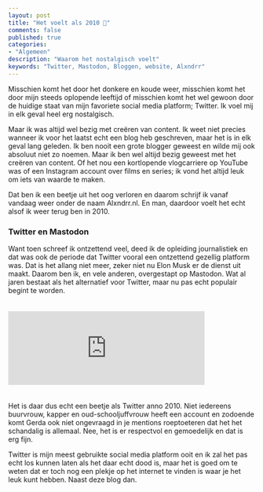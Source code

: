 ```yaml
---
layout: post
title: "Het voelt als 2010 📝"
comments: false
published: true
categories: 
- "Algemeen"
description: "Waarom het nostalgisch voelt"
keywords: "Twitter, Mastodon, Bloggen, website, Alxndrr"
---
```


Misschien komt het door het donkere en koude weer, misschien komt het door mijn steeds oplopende leeftijd of misschien komt het wel gewoon door de huidige staat van mijn favoriete social media platform; Twitter. Ik voel mij in elk geval heel erg nostalgisch.

Maar ik was altijd wel bezig met creëren van content. Ik weet niet precies wanneer ik voor het laatst echt een blog heb geschreven, maar het is in elk geval lang geleden. Ik ben nooit een grote blogger geweest en wilde mij ook absoluut niet zo noemen. Maar ik ben wel altijd bezig geweest met het creëren van content. Of het nou een kortlopende vlogcarriere op YouTube was of een Instagram account over films en series; ik vond het altijd leuk om iets van waarde te maken.

Dat ben ik een beetje uit het oog verloren en daarom schrijf ik vanaf vandaag weer onder de naam Alxndrr.nl. En man, daardoor voelt het echt alsof ik weer terug ben in 2010. 

### Twitter en Mastodon
Want toen schreef ik ontzettend veel, deed ik de opleiding journalistiek en dat was ook de periode dat Twitter vooral een ontzettend gezellig platform was. Dat is het allang niet meer, zeker niet nu Elon Musk er de dienst uit maakt. Daarom ben ik, en vele anderen, overgestapt op Mastodon. Wat al jaren bestaat als het alternatief voor Twitter, maar nu pas echt populair begint te worden.


<iframe src="https://mastodon.nl/@Alxndrr/109381522393696220/embed" class="mastodon-embed" style="max-width: 100%; padding-top: 20px; padding-bottom: 20px; border: 0" width="400" allowfullscreen="allowfullscreen"></iframe><script src="https://mastodon.nl/embed.js" async="async"></script>


Het is daar dus echt een beetje als Twitter anno 2010. Niet iedereens buurvrouw, kapper en oud-schooljuffvrouw heeft een account en zodoende komt Gerda ook niet ongevraagd in je mentions roeptoeteren dat het het schandalig is allemaal. Nee, het is er respectvol en gemoedelijk en dat is erg fijn.

Twitter is mijn meest gebruikte social media platform ooit en ik zal het pas echt los kunnen laten als het daar echt dood is, maar het is goed om te weten dat er toch nog een plekje op het internet te vinden is waar je het leuk kunt hebben. Naast deze blog dan. 
